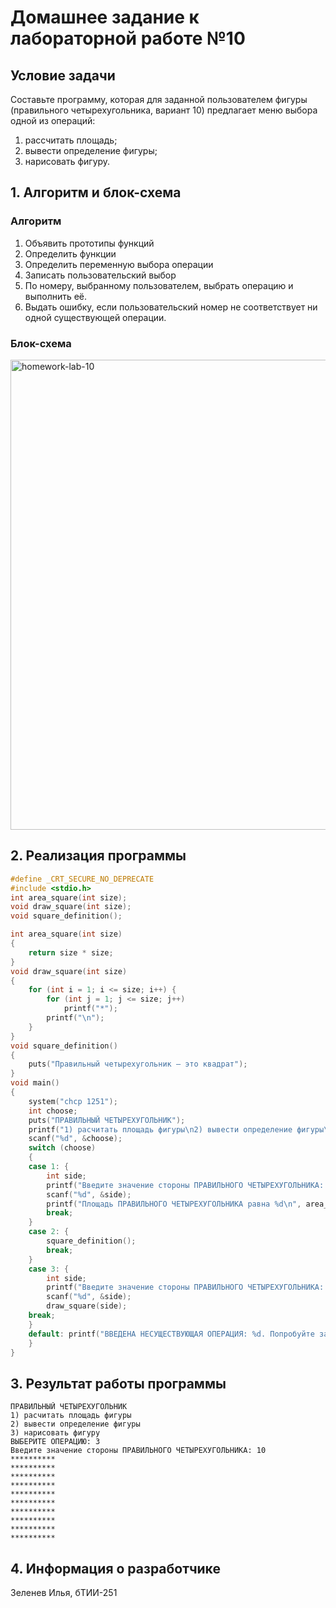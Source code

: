 # Домашнее задание к лабораторной работе №10
## Условие задачи
Составьте программу, которая для заданной пользователем фигуры (правильного четырехугольника, вариант 10) предлагает меню выбора одной из операций:
1) рассчитать площадь;
2) вывести определение фигуры;
3) нарисовать фигуру.
## 1. Алгоритм и блок-схема
### Алгоритм
1. Объявить прототипы функций
2. Определить функции
3. Определить переменную выбора операции
4. Записать пользовательский выбор
5. По номеру, выбранному пользователем, выбрать операцию и выполнить её.
6. Выдать ошибку, если пользовательский номер не соответствует ни одной существующей операции.
### Блок-схема
<img width="1042" height="752" alt="homework-lab-10" src="https://github.com/user-attachments/assets/f0e6a1b8-87a3-40f0-b8f3-0a23b799e7cf" />

## 2. Реализация программы
```C
#define _CRT_SECURE_NO_DEPRECATE
#include <stdio.h>
int area_square(int size);
void draw_square(int size);
void square_definition();

int area_square(int size)
{
	return size * size;
}
void draw_square(int size)
{
	for (int i = 1; i <= size; i++) {
		for (int j = 1; j <= size; j++)
			printf("*");
		printf("\n");
	}
}
void square_definition()
{
	puts("Правильный четырехугольник — это квадрат");
}
void main()
{
	system("chcp 1251");
	int choose;
	puts("ПРАВИЛЬНЫЙ ЧЕТЫРЕХУГОЛЬНИК");
	printf("1) расчитать площадь фигуры\n2) вывести определение фигуры\n3) нарисовать фигуру\nВЫБЕРИТЕ ОПЕРАЦИЮ: ");
	scanf("%d", &choose);
	switch (choose)
	{
	case 1: {
		int side;
		printf("Введите значение стороны ПРАВИЛЬНОГО ЧЕТЫРЕХУГОЛЬНИКА: ");
		scanf("%d", &side);
		printf("Площадь ПРАВИЛЬНОГО ЧЕТЫРЕХУГОЛЬНИКА равна %d\n", area_square(side));
		break;
	}
	case 2: {
		square_definition();
		break;
	}
	case 3: {
		int side;
		printf("Введите значение стороны ПРАВИЛЬНОГО ЧЕТЫРЕХУГОЛЬНИКА: ");
		scanf("%d", &side);
		draw_square(side);
    break;
	}
	default: printf("ВВЕДЕНА НЕСУЩЕСТВУЮЩАЯ ОПЕРАЦИЯ: %d. Попробуйте заново\n", choose);
	}
}
```
## 3. Результат работы программы
```
ПРАВИЛЬНЫЙ ЧЕТЫРЕХУГОЛЬНИК
1) расчитать площадь фигуры
2) вывести определение фигуры
3) нарисовать фигуру
ВЫБЕРИТЕ ОПЕРАЦИЮ: 3
Введите значение стороны ПРАВИЛЬНОГО ЧЕТЫРЕХУГОЛЬНИКА: 10
**********
**********
**********
**********
**********
**********
**********
**********
**********
**********
```
## 4. Информация о разработчике
Зеленев Илья, бТИИ-251

